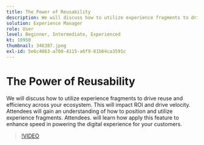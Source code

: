 ```yaml
---
title: The Power of Reusability
description: We will discuss how to utilize experience fragments to drive reuse and efficiency across your ecosystem.  This will impact ROI and drive velocity.  Attendees will gain an understanding of how to position and utilize experience fragments. Attendees. will learn how apply this feature to enhance speed in powering the digital experience for your customers.
solution: Experience Manager
role: User
level: Beginner, Intermediate, Experienced
kt: 10950
thumbnail: 346387.jpeg
exl-id: 5e6c4863-a700-4115-a6f9-81b64ca3591c
---
```

# The Power of Reusability 

We will discuss how to utilize experience fragments to drive reuse and efficiency across your ecosystem.  This will impact ROI and drive velocity.  Attendees will gain an understanding of how to position and utilize experience fragments. Attendees. will learn how apply this feature to enhance speed in powering the digital experience for your customers.

>[!VIDEO](https://video.tv.adobe.com/v/346387/?quality=12&learn=on)
